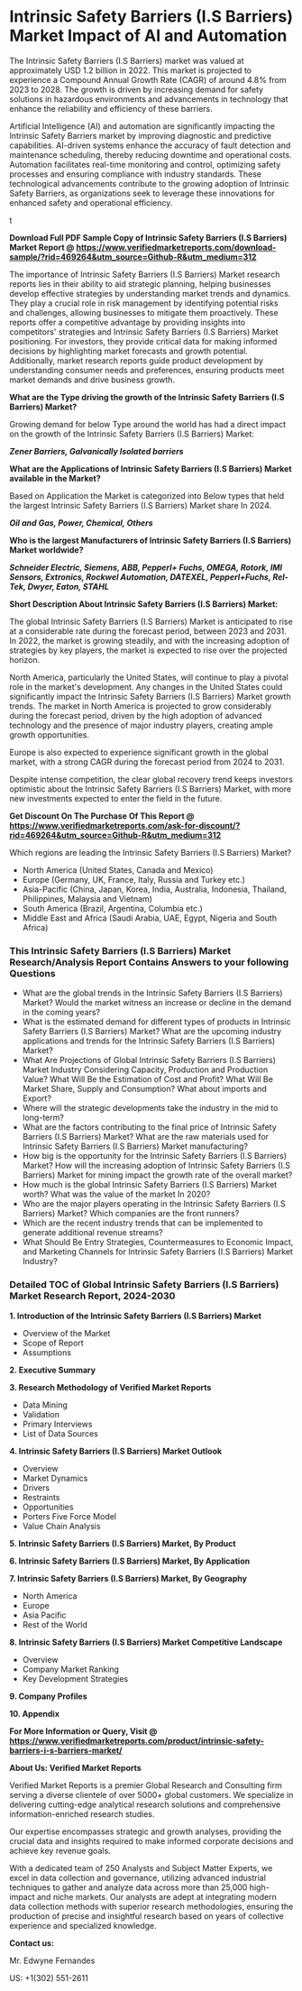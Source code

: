 <meta name="title" content="Global Intrinsic Safety Barriers (I.S Barriers) Market Impact of AI and Automation"><meta name="description" content="The Intrinsic Safety Barriers (I.S Barriers) market was valued at approximately USD 1.2 billion in 2022. This market is projected to experience a Compound Annual Growt"><meta name="title" content="Intrinsic Safety Barriers (I.S Barriers) Market Size, Share, Scope, Trends, Growth, Opportunities, Analysis, Forecast"><h1>Intrinsic Safety Barriers (I.S Barriers) Market Impact of AI and Automation</h1><p>The Intrinsic Safety Barriers (I.S Barriers) market was valued at approximately USD 1.2 billion in 2022. This market is projected to experience a Compound Annual Growth Rate (CAGR) of around 4.8% from 2023 to 2028. The growth is driven by increasing demand for safety solutions in hazardous environments and advancements in technology that enhance the reliability and efficiency of these barriers.</p><p>Artificial Intelligence (AI) and automation are significantly impacting the Intrinsic Safety Barriers market by improving diagnostic and predictive capabilities. AI-driven systems enhance the accuracy of fault detection and maintenance scheduling, thereby reducing downtime and operational costs. Automation facilitates real-time monitoring and control, optimizing safety processes and ensuring compliance with industry standards. These technological advancements contribute to the growing adoption of Intrinsic Safety Barriers, as organizations seek to leverage these innovations for enhanced safety and operational efficiency.</p>t</p><p id="" class=""><strong>Download Full PDF Sample Copy of Intrinsic Safety Barriers (I.S Barriers) Market Report @ <a href="https://www.verifiedmarketreports.com/download-sample/?rid=469264&utm_source=Github-R&utm_medium=312" target="_blank">https://www.verifiedmarketreports.com/download-sample/?rid=469264&utm_source=Github-R&utm_medium=312</a></strong></p><p>The importance of&nbsp;Intrinsic Safety Barriers (I.S Barriers) Market research reports lies in their ability to aid strategic planning, helping businesses develop effective strategies by understanding market trends and dynamics. They play a crucial role in risk management by identifying potential risks and challenges, allowing businesses to mitigate them proactively. These reports offer a competitive advantage by providing insights into competitors' strategies and Intrinsic Safety Barriers (I.S Barriers) Market positioning. For investors, they provide critical data for making informed decisions by highlighting market forecasts and growth potential. Additionally, market research reports guide product development by understanding consumer needs and preferences, ensuring products meet market demands and drive business growth.</p><p><strong>What are the&nbsp;Type driving the growth of the Intrinsic Safety Barriers (I.S Barriers) Market?</strong></p><p id="" class="">Growing demand for below Type around the world has had a direct impact on the growth of the Intrinsic Safety Barriers (I.S Barriers) Market:</p><em><strong>Zener Barriers, Galvanically Isolated barriers</strong></em></p><strong>What are the&nbsp;Applications&nbsp;of Intrinsic Safety Barriers (I.S Barriers) Market available in the Market?</strong></p><p id="" class="">Based on Application the Market is categorized into Below types that held the largest Intrinsic Safety Barriers (I.S Barriers) Market share In 2024.</p><em><strong>Oil and Gas, Power, Chemical, Others</strong></em></p><strong>Who is the largest Manufacturers of Intrinsic Safety Barriers (I.S Barriers) Market worldwide?</strong></p><p><em><strong>Schneider Electric, Siemens, ABB, Pepperl+ Fuchs, OMEGA, Rotork, IMI Sensors, Extronics, Rockwel Automation, DATEXEL, Pepperl+Fuchs, Rel-Tek, Dwyer, Eaton, STAHL</strong></em></p><p id="" class=""><strong>Short Description About Intrinsic Safety Barriers (I.S Barriers) Market:</strong></p><p>The global Intrinsic Safety Barriers (I.S Barriers) Market is anticipated to rise at a considerable rate during the forecast period, between 2023 and 2031. In 2022, the market is growing steadily, and with the increasing adoption of strategies by key players, the market is expected to rise over the projected horizon.</p><p>North America, particularly the United States, will continue to play a pivotal role in the market's development. Any changes in the United States could significantly impact the Intrinsic Safety Barriers (I.S Barriers) Market growth trends. The market in North America is projected to grow considerably during the forecast period, driven by the high adoption of advanced technology and the presence of major industry players, creating ample growth opportunities.</p><p>Europe is also expected to experience significant growth in the global market, with a strong CAGR during the forecast period from 2024 to 2031.</p><p>Despite intense competition, the clear global recovery trend keeps investors optimistic about the Intrinsic Safety Barriers (I.S Barriers) Market, with more new investments expected to enter the field in the future.</p><p id="" class=""><strong>Get Discount On The Purchase Of This Report @ <a href="https://www.verifiedmarketreports.com/ask-for-discount/?rid=469264&utm_source=Github-R&utm_medium=312" target="_blank">https://www.verifiedmarketreports.com/ask-for-discount/?rid=469264&utm_source=Github-R&utm_medium=312</a></strong></p>Which regions are leading the Intrinsic Safety Barriers (I.S Barriers) Market?</p><ul><li>North America (United States, Canada and Mexico)</li><li>Europe (Germany, UK, France, Italy, Russia and Turkey etc.)</li><li>Asia-Pacific (China, Japan, Korea, India, Australia, Indonesia, Thailand, Philippines, Malaysia and Vietnam)</li><li>South America (Brazil, Argentina, Columbia etc.)</li><li>Middle East and Africa (Saudi Arabia, UAE, Egypt, Nigeria and South Africa)</li></ul><h3 id="" class="">This Intrinsic Safety Barriers (I.S Barriers) Market Research/Analysis Report Contains Answers to your following Questions</h3><ul><li>What are the global trends in the Intrinsic Safety Barriers (I.S Barriers) Market? Would the market witness an increase or decline in the demand in the coming years?</li><li>What is the estimated demand for different types of products in Intrinsic Safety Barriers (I.S Barriers) Market? What are the upcoming industry applications and trends for the Intrinsic Safety Barriers (I.S Barriers) Market?</li><li>What Are Projections of Global Intrinsic Safety Barriers (I.S Barriers) Market Industry Considering Capacity, Production and Production Value? What Will Be the Estimation of Cost and Profit? What Will Be Market Share, Supply and Consumption? What about imports and Export?</li><li>Where will the strategic developments take the industry in the mid to long-term?</li><li>What are the factors contributing to the final price of Intrinsic Safety Barriers (I.S Barriers) Market? What are the raw materials used for Intrinsic Safety Barriers (I.S Barriers) Market manufacturing?</li><li>How big is the opportunity for the Intrinsic Safety Barriers (I.S Barriers) Market? How will the increasing adoption of Intrinsic Safety Barriers (I.S Barriers) Market for mining impact the growth rate of the overall market?</li><li>How much is the global Intrinsic Safety Barriers (I.S Barriers) Market worth? What was the value of the market In 2020?</li><li>Who are the major players operating in the Intrinsic Safety Barriers (I.S Barriers) Market? Which companies are the front runners?</li><li>Which are the recent industry trends that can be implemented to generate additional revenue streams?</li><li>What Should Be Entry Strategies, Countermeasures to Economic Impact, and Marketing Channels for Intrinsic Safety Barriers (I.S Barriers) Market Industry?</li></ul><h3 id="" class="">Detailed TOC of Global Intrinsic Safety Barriers (I.S Barriers) Market Research Report, 2024-2030</h3><p id="" class=""><strong>1. Introduction of the Intrinsic Safety Barriers (I.S Barriers) Market</strong></p><ul><li>Overview of the Market</li><li>Scope of Report</li><li>Assumptions</li></ul><p id="" class=""><strong>2. Executive Summary</strong></p><p id="" class=""><strong>3. Research Methodology of Verified Market Reports</strong></p><ul><li>Data Mining</li><li>Validation</li><li>Primary Interviews</li><li>List of Data Sources</li></ul><p id="" class=""><strong>4. Intrinsic Safety Barriers (I.S Barriers) Market Outlook</strong></p><ul><li>Overview</li><li>Market Dynamics</li><li>Drivers</li><li>Restraints</li><li>Opportunities</li><li>Porters Five Force Model</li><li>Value Chain Analysis</li></ul><p id="" class=""><strong>5. Intrinsic Safety Barriers (I.S Barriers) Market, By Product</strong></p><p id="" class=""><strong>6. Intrinsic Safety Barriers (I.S Barriers) Market, By Application</strong></p><p id="" class=""><strong>7. Intrinsic Safety Barriers (I.S Barriers) Market, By Geography</strong></p><ul><li>North America</li><li>Europe</li><li>Asia Pacific</li><li>Rest of the World</li></ul><p id="" class=""><strong>8. Intrinsic Safety Barriers (I.S Barriers) Market Competitive Landscape</strong></p><ul><li>Overview</li><li>Company Market Ranking</li><li>Key Development Strategies</li></ul><p id="" class=""><strong>9. Company Profiles</strong></p><p id="" class=""><strong>10. Appendix</strong></p><p id="" class=""><strong>For More Information or Query, Visit @ <a href="https://www.verifiedmarketreports.com/product/intrinsic-safety-barriers-i-s-barriers-market/" target="_blank">https://www.verifiedmarketreports.com/product/intrinsic-safety-barriers-i-s-barriers-market/</a></strong></p><p id="" class=""><strong>About Us: Verified Market Reports</strong></p><p id="" class="">Verified Market Reports is a premier Global Research and Consulting firm serving a diverse clientele of over 5000+ global customers. We specialize in delivering cutting-edge analytical research solutions and comprehensive information-enriched research studies.</p><p id="" class="">Our expertise encompasses strategic and growth analyses, providing the crucial data and insights required to make informed corporate decisions and achieve key revenue goals.</p><p id="" class="">With a dedicated team of 250 Analysts and Subject Matter Experts, we excel in data collection and governance, utilizing advanced industrial techniques to gather and analyze data across more than 25,000 high-impact and niche markets. Our analysts are adept at integrating modern data collection methods with superior research methodologies, ensuring the production of precise and insightful research based on years of collective experience and specialized knowledge.</p><p id="" class=""><strong>Contact us:</strong></p><p id="" class="">Mr. Edwyne Fernandes</p><p id="" class="">US: +1(302) 551-2611</p>